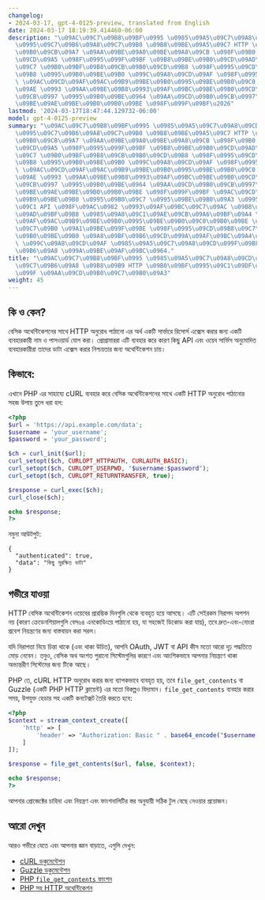 ```yaml
---
changelog:
- 2024-03-17, gpt-4-0125-preview, translated from English
date: 2024-03-17 18:19:39.414460-06:00
description: "\u09AC\u09C7\u09B8\u09BF\u0995 \u0985\u09A5\u09C7\u09A8\u09CD\u099F\u09BF\
  \u0995\u09C7\u09B6\u09A8\u09C7\u09B0 \u09B8\u09BE\u09A5\u09C7 HTTP \u0985\u09A8\u09C1\
  \u09B0\u09CB\u09A7 \u09AA\u09BE\u09A0\u09BE\u09A8\u09CB \u098F\u09B0 \u0985\u09B0\
  \u09CD\u09A5 \u098F\u0995\u099F\u09BF \u09B8\u09BE\u09B0\u09CD\u09AD\u09BE\u09B0\
  \u09C7 \u09B0\u09BF\u09B8\u09CB\u09B0\u09CD\u09B8 \u098F\u0995\u09CD\u09B8\u09C7\
  \u09B8 \u0995\u09B0\u09BE\u09B0 \u099C\u09A8\u09CD\u09AF \u098F\u0995\u099F\u09BF\
  \ \u09AC\u09CD\u09AF\u09AC\u09B9\u09BE\u09B0\u0995\u09BE\u09B0\u09C0 \u09A8\u09BE\
  \u09AE \u0993 \u09AA\u09BE\u09B8\u0993\u09AF\u09BC\u09BE\u09B0\u09CD\u09A1 \u09AF\
  \u09CB\u0997 \u0995\u09B0\u09BE\u0964 \u09AA\u09CD\u09B0\u09CB\u0997\u09CD\u09B0\
  \u09BE\u09AE\u09BE\u09B0\u09B0\u09BE \u098F\u099F\u09BF\u2026"
lastmod: '2024-03-17T18:47:44.129732-06:00'
model: gpt-4-0125-preview
summary: "\u09AC\u09C7\u09B8\u09BF\u0995 \u0985\u09A5\u09C7\u09A8\u09CD\u099F\u09BF\
  \u0995\u09C7\u09B6\u09A8\u09C7\u09B0 \u09B8\u09BE\u09A5\u09C7 HTTP \u0985\u09A8\u09C1\
  \u09B0\u09CB\u09A7 \u09AA\u09BE\u09A0\u09BE\u09A8\u09CB \u098F\u09B0 \u0985\u09B0\
  \u09CD\u09A5 \u098F\u0995\u099F\u09BF \u09B8\u09BE\u09B0\u09CD\u09AD\u09BE\u09B0\
  \u09C7 \u09B0\u09BF\u09B8\u09CB\u09B0\u09CD\u09B8 \u098F\u0995\u09CD\u09B8\u09C7\
  \u09B8 \u0995\u09B0\u09BE\u09B0 \u099C\u09A8\u09CD\u09AF \u098F\u0995\u099F\u09BF\
  \ \u09AC\u09CD\u09AF\u09AC\u09B9\u09BE\u09B0\u0995\u09BE\u09B0\u09C0 \u09A8\u09BE\
  \u09AE \u0993 \u09AA\u09BE\u09B8\u0993\u09AF\u09BC\u09BE\u09B0\u09CD\u09A1 \u09AF\
  \u09CB\u0997 \u0995\u09B0\u09BE\u0964 \u09AA\u09CD\u09B0\u09CB\u0997\u09CD\u09B0\
  \u09BE\u09AE\u09BE\u09B0\u09B0\u09BE \u098F\u099F\u09BF \u09AC\u09CD\u09AF\u09AC\
  \u09B9\u09BE\u09B0 \u0995\u09B0\u09C7 \u0995\u09BE\u09B0\u09A3 \u0995\u09BF\u099B\
  \u09C1 API \u098F\u09AC\u0982 \u0993\u09AF\u09BC\u09C7\u09AC \u09B8\u09BE\u09B0\u09CD\
  \u09AD\u09BF\u09B8 \u0985\u09A8\u09C1\u09AE\u09CB\u09A6\u09BF\u09A4 \u09AC\u09CD\
  \u09AF\u09AC\u09B9\u09BE\u09B0\u0995\u09BE\u09B0\u09C0\u09B0\u09BE \u09A4\u09BE\u09A6\
  \u09C7\u09B0 \u09A1\u09BE\u099F\u09BE \u098F\u0995\u09CD\u09B8\u09C7\u09B8 \u0995\
  \u09B0\u09BE\u09B0 \u09A8\u09BF\u09B6\u09CD\u099A\u09AF\u09BC\u09A4\u09BE\u09B0\
  \ \u099C\u09A8\u09CD\u09AF \u0985\u09A5\u09C7\u09A8\u09CD\u099F\u09BF\u0995\u09C7\
  \u09B6\u09A8 \u099A\u09BE\u09AF\u09BC\u0964."
title: "\u09AC\u09C7\u09B8\u09BF\u0995 \u0985\u09A5\u09C7\u09A8\u09CD\u099F\u09BF\u0995\
  \u09C7\u09B6\u09A8 \u09B8\u09B9 HTTP \u09B0\u09BF\u0995\u09C1\u09DF\u09C7\u09B8\u09CD\
  \u099F \u09AA\u09CD\u09B0\u09C7\u09B0\u09A3"
weight: 45
---
```


## কি ও কেন?

বেসিক অথেন্টিকেশনের সাথে HTTP অনুরোধ পাঠানো এর অর্থ একটি সার্ভারে রিসোর্স এক্সেস করার জন্য একটি ব্যবহারকারী নাম ও পাসওয়ার্ড যোগ করা। প্রোগ্রামাররা এটি ব্যবহার করে কারণ কিছু API এবং ওয়েব সার্ভিস অনুমোদিত ব্যবহারকারীরা তাদের ডাটা এক্সেস করার নিশ্চয়তার জন্য অথেন্টিকেশন চায়।

## কিভাবে:

এখানে PHP এর সাহায্যে cURL ব্যবহার করে বেসিক অথেন্টিকেশনের সাথে একটি HTTP অনুরোধ পাঠানোর সহজ উপায় তুলে ধরা হল:

```PHP
<?php
$url = 'https://api.example.com/data';
$username = 'your_username';
$password = 'your_password';

$ch = curl_init($url);
curl_setopt($ch, CURLOPT_HTTPAUTH, CURLAUTH_BASIC);
curl_setopt($ch, CURLOPT_USERPWD, "$username:$password");
curl_setopt($ch, CURLOPT_RETURNTRANSFER, true);

$response = curl_exec($ch);
curl_close($ch);

echo $response;
?>
```

নমুনা আউটপুট:

``` 
{
  "authenticated": true,
  "data": "কিছু সুরক্ষিত ডাটা"
}
```

## গভীরে যাওয়া

HTTP বেসিক অথেন্টিকেশন ওয়েবের প্রারম্ভিক দিনগুলি থেকে ব্যবহৃত হয়ে আসছে। এটি সেইরকম নিরাপদ অপশন নয় (কারণ ক্রেডেনশিয়ালগুলি বেস৬৪ এনকোডিংয়ে পাঠানো হয়, যা সহজেই ডিকোড করা যায়), তবে দ্রুত-এবং-নোংরা প্রবেশ নিয়ন্ত্রণের জন্য বাস্তবায়ন করা সরল।

যদি নিরাপত্তা নিয়ে চিন্তা থাকে (এবং থাকা উচিত), আপনি OAuth, JWT বা API কীস মতো আরো দৃঢ় পদ্ধতিতে মোড় নেবেন। তবুও, বেসিক অথ অংশত পুরানো সিস্টেমগুলির কারণে এবং আংশিকভাবে আপনার নিয়ন্ত্রণে থাকা অভ্যন্তরীণ সিস্টেমের জন্য টিকে আছে।

PHP তে, cURL HTTP অনুরোধ করার জন্য ব্যাপকভাবে ব্যবহৃত হয়, তবে `file_get_contents` বা Guzzle (একটি PHP HTTP ক্লায়েন্ট) এর মতো বিকল্পও বিদ্যমান। `file_get_contents` ব্যবহার করার সময়, উপযুক্ত হেডার সহ একটি কনটেক্সট তৈরি করতে হবে:

```PHP
<?php
$context = stream_context_create([
    'http' => [
        'header' => "Authorization: Basic " . base64_encode("$username:$password")
    ]
]);

$response = file_get_contents($url, false, $context);

echo $response;
?>
```

আপনার প্রোজেক্টের চাহিদা এবং নিয়ন্ত্রণ এবং ফাংশনালিটির স্তর অনুযায়ী সঠিক টুল বেছে নেওয়ার প্রয়োজন।

## আরো দেখুন

আরও গভীরে যেতে এবং আপনার জ্ঞান বাড়াতে, এগুলি দেখুন:

- [cURL ডকুমেন্টেশন](https://www.php.net/manual/en/book.curl.php)
- [Guzzle ডকুমেন্টেশন](http://docs.guzzlephp.org/en/stable/)
- [PHP `file_get_contents` ফাংশন](https://www.php.net/manual/en/function.file-get-contents.php)
- [PHP সহ HTTP অথেন্টিকেশন](https://www.php.net/manual/en/features.http-auth.php)
